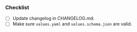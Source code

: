 ### Checklist

- [ ] Update changelog in CHANGELOG.md.
- [ ] Make sure `values.yaml` and `values.schema.json` are valid.